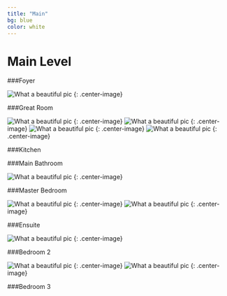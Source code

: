 ```yaml
---
title: "Main"
bg: blue
color: white
---
```


# Main Level

###Foyer

![What a beautiful pic](houseimg/Foyer.jpeg)
{: .center-image}

###Great Room

![What a beautiful pic](houseimg/LivingRoom-1.jpeg)
{: .center-image}
![What a beautiful pic](houseimg/LivingRoom-2.jpeg)
{: .center-image}
![What a beautiful pic](houseimg/LivingRoom-3.jpeg)
{: .center-image}
![What a beautiful pic](houseimg/LivingRoom-4.jpeg)
{: .center-image}

###Kitchen

###Main Bathroom

![What a beautiful pic](houseimg/MainBath.jpeg)
{: .center-image}

###Master Bedroom

![What a beautiful pic](houseimg/Master-1.jpeg)
{: .center-image}
![What a beautiful pic](houseimg/Master-2.jpeg)
{: .center-image}

###Ensuite

![What a beautiful pic](houseimg/Ensuite.jpeg)
{: .center-image}

###Bedroom 2

![What a beautiful pic](houseimg/Bedroom2-1.jpeg)
{: .center-image}
![What a beautiful pic](houseimg/Bedroom2-2.jpeg)
{: .center-image}

###Bedroom 3







